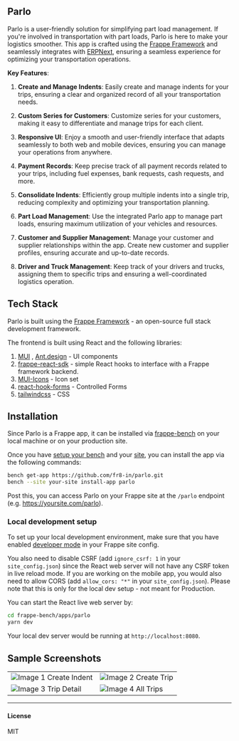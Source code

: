## Parlo

Parlo is a user-friendly solution for simplifying part load management. If you're involved in transportation with part loads, Parlo is here to make your logistics smoother. This app is crafted using the [Frappe Framework](https://frappeframework.com/) and seamlessly integrates with [ERPNext](https://erpnext.com/), ensuring a seamless experience for optimizing your transportation operations.

**Key Features**:

1. **Create and Manage Indents**: Easily create and manage indents for your trips, ensuring a clear and organized record of all your transportation needs.

2. **Custom Series for Customers**: Customize series for your customers, making it easy to differentiate and manage trips for each client.

3. **Responsive UI**: Enjoy a smooth and user-friendly interface that adapts seamlessly to both web and mobile devices, ensuring you can manage your operations from anywhere.

4. **Payment Records**: Keep precise track of all payment records related to your trips, including fuel expenses, bank requests, cash requests, and more.

5. **Consolidate Indents**: Efficiently group multiple indents into a single trip, reducing complexity and optimizing your transportation planning.

6. **Part Load Management**: Use the integrated Parlo app to manage part loads, ensuring maximum utilization of your vehicles and resources.

7. **Customer and Supplier Management**: Manage your customer and supplier relationships within the app. Create new customer and supplier profiles, ensuring accurate and up-to-date records.

8. **Driver and Truck Management**: Keep track of your drivers and trucks, assigning them to specific trips and ensuring a well-coordinated logistics operation.

## Tech Stack

Parlo is built using the [Frappe Framework](https://frappeframework.com) - an open-source full stack development framework. 

The frontend is built using React and the following libraries:

1. [MUI](https://mui.com) , [Ant.design](https://ant.design) - UI components
2. [frappe-react-sdk](https://github.com/nikkothari22/frappe-react-sdk) - simple React hooks to interface with a Frappe framework backend.
3. [MUI-Icons](https://mui.com/material-ui/material-icons/) - Icon set
4. [react-hook-forms](https://www.react-hook-form.com) - Controlled Forms
5. [tailwindcss](https://tailwindcss.com) - CSS


## Installation

Since Parlo is a Frappe app, it can be installed via [frappe-bench](https://frappeframework.com/docs/v14/user/en/bench) on your local machine or on your production site.

Once you have [setup your bench](https://frappeframework.com/docs/v14/user/en/installation) and your [site](https://frappeframework.com/docs/v14/user/en/tutorial/install-and-setup-bench), you can install the app via the following commands:

```bash
bench get-app https://github.com/fr8-in/parlo.git
bench --site your-site install-app parlo
```

Post this, you can access Parlo on your Frappe site at the `/parlo` endpoint (e.g. https://yoursite.com/parlo). 

### Local development setup

To set up your local development environment, make sure that you have enabled [developer mode](https://frappeframework.com/how-to-enable-developer-mode-in-frappe) in your Frappe site config. 

You also need to disable CSRF (add `ignore_csrf: 1` in your `site_config.json`) since the React web server will not have any CSRF token in live reload mode. If you are working on the mobile app, you would also need to allow CORS (add `allow_cors: "*"` in your `site_config.json`). Please note that this is only for the local dev setup - not meant for Production. 

You can start the React live web server by:

```bash
cd frappe-bench/apps/parlo
yarn dev
```

Your local dev server would be running at `http://localhost:8080`.

## Sample Screenshots

|           |           |
|-----------|-----------|
| ![Image 1](https://github.com/fr8-in/parlo/assets/96983619/2288073f-0917-40b9-8771-24d2aa1b862c) Create Indent | ![Image 2](https://github.com/fr8-in/parlo/assets/96983619/dedb68e2-4a3d-4b00-b74b-1af5dd0f2553) Create Trip |
| ![Image 3](https://github.com/fr8-in/parlo/assets/96983619/bbc59dac-90d0-46f7-828d-95787ac2accd) Trip Detail | ![Image 4](https://github.com/fr8-in/parlo/assets/77272730/5165437f-76c6-4dc5-bc35-231bc415029d) All Trips |


<hr>


#### License

MIT
